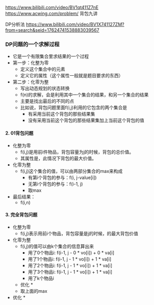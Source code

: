 https://www.bilibili.com/video/BV1qt411Z7nE
https://www.acwing.com/problem/
背包九讲

DP分析法
https://www.bilibili.com/video/BV1X741127ZM?from=search&seid=17624741538883039567

### DP问题的一个求解过程
* 它是一个有限集合里求结果的一个过程
* 第一步：化整为零
    * 定义这个集合中的元素
    * 定义它的属性（这个属性一般就是题目要求的东西）
* 第二步：化零为整
    * 写出动态规划的状态转换
    * f(n)的求解，会是利用其中一个集合的结果，和另一个集合的结果
    * 主要是找出最后的不同的点
    * 比如说，背包问题里面f(i,j)利用的它包含的两个集合是
        * 有采用当前这个背包的那些结果集
        * 没有采用当前这个背包的那些结果集加上当前这个背包的值
#### 2. 01背包问题
* 化整为零
    * f(i,j)是用前i件物品，背包容量为j的时候，背包的总价值。
    * 其属性是，此情况下背包的最大价值。
* 化零为整
    * f(i,j)这个集合的值，可以由两部分集合的max来构成
        * 有第i个背包的参与：f(i, j-value[i])
        * 无第i个背包的参与：f(i-1, j)
        * 取max
* 最后结果：
    * f(i,n)
#### 3. 完全背包问题
* 化整为零
    * f(i,j)表示用前i个物品，背包容量是j的时候，的最大背包价值
* 化零为整
    * f(i,j)的值可以由k个集合的信息算出来
        * 用了0个物品i: f(i-1, j - 0 * vo[i]) + 0 * va[i]
        * 用了1个物品i: f(i-1, j - 1 * vo[i]) + 1 * va[i]
        * 用了2个物品i: f(i-1, j - 1 * vo[i]) + 1 * va[i]
        * 用了3个物品i: f(i-1, j - 1 * vo[i]) + 1 * va[i]
        * 用了k个物品i
    * 优化
        * 
    * 取上面的max   
* 优化
    *     
    
    
    
    
    
    
    
    
    
    
    
    
    
    
    
